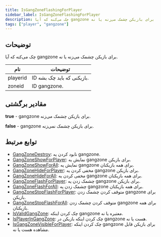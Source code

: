 ```yaml
---
title: IsGangZoneFlashingForPlayer
sidebar_label: IsGangZoneFlashingForPlayer
description: چک می‌کنه که آیا gangzone برای بازیکن چشمک می‌زنه یا نه
tags: ["player", "gangzone"]
---
```


<VersionWarn version='omp v1.1.0.2612' />

## توضیحات

چک می‌کنه که آیا gangzone برای بازیکن چشمک می‌زنه یا نه.

| نام         | توضیحات                                   |
| ----------- | ----------------------------------------- |
| playerid    | ID بازیکنی که باید چک بشه.                 |
| zoneid      | ID gangzone.                              |

## مقادیر برگشتی

**true** - gangzone برای بازیکن چشمک می‌زنه.

**false** - gangzone برای بازیکن چشمک نمی‌زنه.

## توابع مرتبط

- [GangZoneDestroy](GangZoneDestroy): نابود کردن یه gangzone.
- [GangZoneShowForPlayer](GangZoneShowForPlayer): نمایش یه gangzone برای بازیکن.
- [GangZoneShowForAll](GangZoneShowForAll): نمایش یه gangzone برای همه بازیکنان.
- [GangZoneHideForPlayer](GangZoneHideForPlayer): مخفی کردن یه gangzone برای بازیکن.
- [GangZoneHideForAll](GangZoneHideForAll): مخفی کردن یه gangzone برای همه بازیکنان.
- [GangZoneFlashForPlayer](GangZoneFlashForPlayer): چشمک زدن یه gangzone برای بازیکن.
- [GangZoneFlashForAll](GangZoneFlashForAll): چشمک زدن یه gangzone برای همه بازیکنان.
- [GangZoneStopFlashForPlayer](GangZoneStopFlashForPlayer): متوقف کردن چشمک زدن gangzone برای بازیکن.
- [GangZoneStopFlashForAll](GangZoneStopFlashForAll): متوقف کردن چشمک زدن gangzone برای همه بازیکنان.
- [IsValidGangZone](IsValidGangZone): چک کردن اینکه gangzone معتبره یا نه.
- [IsPlayerInGangZone](IsPlayerInGangZone): چک کردن اینکه بازیکن در gangzone هست یا نه.
- [IsGangZoneVisibleForPlayer](IsGangZoneVisibleForPlayer): چک کردن اینکه gangzone برای بازیکن قابل مشاهده هست یا نه.